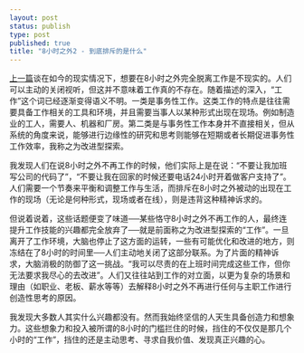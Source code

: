 ```yaml
--- 
layout: post
status: publish
type: post
published: true
title: "8小时之外2 - 到底排斥的是什么"
---
```

[上一篇](http://michael.nona.name/archives/323)谈在如今的现实情况下，想要在8小时之外完全脱离工作是不现实的。人们可以主动的关闭视听，但这并不意味着工作真的不存在。随着描述的深入，“工作”这个词已经逐渐变得语义不明。一类是事务性工作。这类工作的特点是往往需要具备工作相关的工具和环境，并且需要当事人以某种形式出现在现场。例如制造业的工人，需要人、机器和厂房。第二类是与事务性工作本身并不直接相关，但从系统的角度来说，能够进行边缘性的研究和思考则能够在短期或者长期促进事务性工作效率，我称之为改进型探索。

我发现人们在说8小时之外不再工作的时候，他们实际上是在说：“不要让我加班写公司的代码了”，“不要让我在回家的时候还要电话24小时开着做客户支持了”。人们需要一个节奏来平衡和调整工作与生活，而排斥在8小时之外被动的出现在工作的现场（无论是何种形式，现场或者在线），则是违背这种精神诉求的。

但说着说着，这些话题便变了味道──某些恪守8小时之外不再工作的人，最终连提升工作技能的兴趣都完全放弃了──就是前面称之为改进型探索的“工作”。一旦离开了工作环境，大脑也停止了这方面的运转，一些有可能优化和改进的地方，则冻结在了8小时的时间里──人们主动地关闭了这部分联系。为了片面的精神诉求，大脑消极的防御了这一挑战。“我可以尽责的在上班时间完成这些工作，但你无法要求我尽心的去改进”。人们又往往站到工作的对立面，以更为复杂的场景和理由（如职业、老板、薪水等等）去解释8小时之外不再进行任何与主职工作进行创造性思考的原因。

我发现大多数人其实什么兴趣都没有。然而我始终坚信的人天生具备创造力和想象力。这些想象力和投入被所谓的8小时的门槛拦住的时候，挡住的不仅仅是那几个小时的“工作”，挡住的还是主动思考、寻求自我价值、发现真正兴趣的心。


